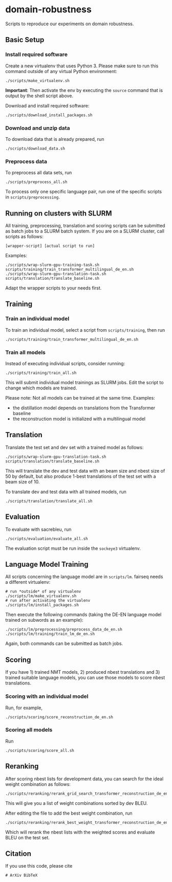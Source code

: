 # domain-robustness

Scripts to reproduce our experiments on domain robustness.

## Basic Setup

### Install required software

Create a new virtualenv that uses Python 3. Please make sure to run this command outside of
any virtual Python environment:

    ./scripts/make_virtualenv.sh

**Important**: Then activate the env by executing the `source` command that is output by the shell
script above.

Download and install required software:

    ./scripts/download_install_packages.sh

### Download and unzip data

To download data that is already prepared, run

    ./scripts/download_data.sh

### Preprocess data

To preprocess all data sets, run

    ./scripts/preprocess_all.sh

To process only one specific language pair, run one of the specific scripts in `scripts/preprocessing`.

## Running on clusters with SLURM

All training, preprocessing, translation and scoring scripts can be submitted as batch jobs to a SLURM batch system. If you are on a SLURM cluster, call scripts as follows:

    [wrapper-script] [actual script to run]
    
Examples:

    ./scripts/wrap-slurm-gpu-training-task.sh scripts/training/train_transformer_multilingual_de_en.sh
    ./scripts/wrap-slurm-gpu-translation-task.sh scripts/translation/translate_baseline.sh

Adapt the wrapper scripts to your needs first.

## Training

### Train an individual model

To train an individual model, select a script from `scripts/training`, then run

    ./scripts/training/train_transformer_multilingual_de_en.sh

### Train all models

Instead of executing individual scripts, consider running:

    ./scripts/training/train_all.sh

This will submit individual model trainings as SLURM jobs. Edit the script to change which models are trained.

Please note: Not all models can be trained at the same time. Examples:
- the distillation model depends on translations from the Transformer baseline
- the reconstruction model is initialized with a multilingual model

## Translation

Translate the test set and dev set with a trained model as follows:

    ./scripts/wrap-slurm-gpu-translation-task.sh scripts/translation/translate_baseline.sh

This will translate the dev and test data with an beam size and nbest size of 50 by default,
but also produce 1-best translations of the test set with a beam size of 10.

To translate dev and test data with all trained models, run


    ./scripts/translation/translate_all.sh

## Evaluation

To evaluate with sacrebleu, run

    ./scripts/evaluation/evaluate_all.sh

The evaluation script must be run inside the `sockeye3` virtualenv.

## Language Model Training

All scripts concerning the language model are in `scripts/lm`. fairseq needs a different virtualenv:

    # run *outside* of any virtualenv
    ./scripts/lm/make_virtualenv.sh
    # run after activating the virtualenv
    ./scripts/lm/install_packages.sh


Then execute the following commands (taking the DE-EN language model trained on subwords as an example):

    ./scripts/lm/preprocessing/preprocess_data_de_en.sh
    ./scripts/lm/training/train_lm_de_en.sh

Again, both commands can be submitted as batch jobs.

## Scoring

If you have 1) trained NMT models, 2) produced nbest translations and 3) trained suitable language models, you can use those models to score nbest translations.

### Scoring with an individual model

Run, for example,

    ./scripts/scoring/score_reconstruction_de_en.sh

### Scoring all models

Run

    ./scripts/scoring/score_all.sh

## Reranking

After scoring nbest lists for development data, you can search for the ideal weight combination as follows:

    ./scripts/reranking/rerank_grid_search_transformer_reconstruction_de_en.sh

This will give you a list of weight combinations sorted by dev BLEU.

After editing the file to add the best weight combination, run

    ./scripts/reranking/rerank_best_weight_transformer_reconstruction_de_en.sh
    
Which will rerank the nbest lists with the weighted scores and evaluate BLEU on the test set.

## Citation

If you use this code, please cite

```
# ArXiv BibTeX
```
